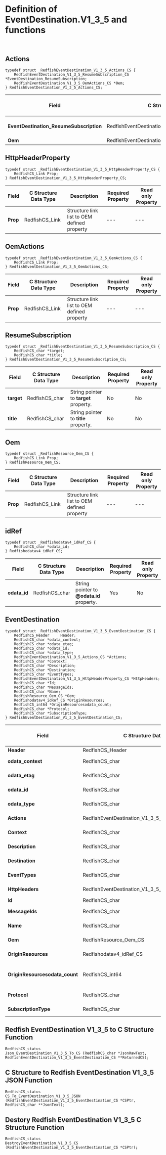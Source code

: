 # Definition of EventDestination.V1_3_5 and functions<br><br>

## Actions
    typedef struct _RedfishEventDestination_V1_3_5_Actions_CS {
        RedfishEventDestination_V1_3_5_ResumeSubscription_CS *EventDestination_ResumeSubscription;
        RedfishEventDestination_V1_3_5_OemActions_CS *Oem;
    } RedfishEventDestination_V1_3_5_Actions_CS;

|Field |C Structure Data Type|Description |Required Property|Read only Property
| ---  | --- | --- | --- | ---
|**EventDestination_ResumeSubscription**|RedfishEventDestination_V1_3_5_ResumeSubscription_CS| Structure points to **#EventDestination.ResumeSubscription** property.| No| No
|**Oem**|RedfishEventDestination_V1_3_5_OemActions_CS| Structure points to **Oem** property.| No| No


## HttpHeaderProperty
    typedef struct _RedfishEventDestination_V1_3_5_HttpHeaderProperty_CS {
        RedfishCS_Link Prop;
    } RedfishEventDestination_V1_3_5_HttpHeaderProperty_CS;

|Field |C Structure Data Type|Description |Required Property|Read only Property
| ---  | --- | --- | --- | ---
|**Prop**|RedfishCS_Link| Structure link list to OEM defined property| ---| ---


## OemActions
    typedef struct _RedfishEventDestination_V1_3_5_OemActions_CS {
        RedfishCS_Link Prop;
    } RedfishEventDestination_V1_3_5_OemActions_CS;

|Field |C Structure Data Type|Description |Required Property|Read only Property
| ---  | --- | --- | --- | ---
|**Prop**|RedfishCS_Link| Structure link list to OEM defined property| ---| ---


## ResumeSubscription
    typedef struct _RedfishEventDestination_V1_3_5_ResumeSubscription_CS {
        RedfishCS_char *target;
        RedfishCS_char *title;
    } RedfishEventDestination_V1_3_5_ResumeSubscription_CS;

|Field |C Structure Data Type|Description |Required Property|Read only Property
| ---  | --- | --- | --- | ---
|**target**|RedfishCS_char| String pointer to **target** property.| No| No
|**title**|RedfishCS_char| String pointer to **title** property.| No| No


## Oem
    typedef struct _RedfishResource_Oem_CS {
        RedfishCS_Link Prop;
    } RedfishResource_Oem_CS;

|Field |C Structure Data Type|Description |Required Property|Read only Property
| ---  | --- | --- | --- | ---
|**Prop**|RedfishCS_Link| Structure link list to OEM defined property| ---| ---


## idRef
    typedef struct _Redfishodatav4_idRef_CS {
        RedfishCS_char *odata_id;
    } Redfishodatav4_idRef_CS;

|Field |C Structure Data Type|Description |Required Property|Read only Property
| ---  | --- | --- | --- | ---
|**odata_id**|RedfishCS_char| String pointer to **@odata.id** property.| Yes| No


## EventDestination
    typedef struct _RedfishEventDestination_V1_3_5_EventDestination_CS {
        RedfishCS_Header     Header;
        RedfishCS_char *odata_context;
        RedfishCS_char *odata_etag;
        RedfishCS_char *odata_id;
        RedfishCS_char *odata_type;
        RedfishEventDestination_V1_3_5_Actions_CS *Actions;
        RedfishCS_char *Context;
        RedfishCS_char *Description;
        RedfishCS_char *Destination;
        RedfishCS_char *EventTypes;
        RedfishEventDestination_V1_3_5_HttpHeaderProperty_CS *HttpHeaders;
        RedfishCS_char *Id;
        RedfishCS_char *MessageIds;
        RedfishCS_char *Name;
        RedfishResource_Oem_CS *Oem;
        Redfishodatav4_idRef_CS *OriginResources;
        RedfishCS_int64 *OriginResourcesodata_count;
        RedfishCS_char *Protocol;
        RedfishCS_char *SubscriptionType;
    } RedfishEventDestination_V1_3_5_EventDestination_CS;

|Field |C Structure Data Type|Description |Required Property|Read only Property
| ---  | --- | --- | --- | ---
|**Header**|RedfishCS_Header|Redfish C structure header|---|---
|**odata_context**|RedfishCS_char| String pointer to **@odata.context** property.| No| No
|**odata_etag**|RedfishCS_char| String pointer to **@odata.etag** property.| No| No
|**odata_id**|RedfishCS_char| String pointer to **@odata.id** property.| Yes| No
|**odata_type**|RedfishCS_char| String pointer to **@odata.type** property.| Yes| No
|**Actions**|RedfishEventDestination_V1_3_5_Actions_CS| Structure points to **Actions** property.| No| No
|**Context**|RedfishCS_char| String pointer to **Context** property.| Yes| No
|**Description**|RedfishCS_char| String pointer to **Description** property.| No| Yes
|**Destination**|RedfishCS_char| String pointer to **Destination** property.| No| Yes
|**EventTypes**|RedfishCS_char| String pointer to **EventTypes** property.| No| Yes
|**HttpHeaders**|RedfishEventDestination_V1_3_5_HttpHeaderProperty_CS| Structure points to **HttpHeaders** property.| No| No
|**Id**|RedfishCS_char| String pointer to **Id** property.| Yes| Yes
|**MessageIds**|RedfishCS_char| String pointer to **MessageIds** property.| No| Yes
|**Name**|RedfishCS_char| String pointer to **Name** property.| Yes| Yes
|**Oem**|RedfishResource_Oem_CS| Structure points to **Oem** property.| No| No
|**OriginResources**|Redfishodatav4_idRef_CS| Structure points to **OriginResources** property.| No| Yes
|**OriginResourcesodata_count**|RedfishCS_int64| 64-bit long long interger pointer to **OriginResources@odata.count** property.| No| No
|**Protocol**|RedfishCS_char| String pointer to **Protocol** property.| No| Yes
|**SubscriptionType**|RedfishCS_char| String pointer to **SubscriptionType** property.| Yes| Yes
## Redfish EventDestination V1_3_5 to C Structure Function
    RedfishCS_status
    Json_EventDestination_V1_3_5_To_CS (RedfishCS_char *JsonRawText, RedfishEventDestination_V1_3_5_EventDestination_CS **ReturnedCS);

## C Structure to Redfish EventDestination V1_3_5 JSON Function
    RedfishCS_status
    CS_To_EventDestination_V1_3_5_JSON (RedfishEventDestination_V1_3_5_EventDestination_CS *CSPtr, RedfishCS_char **JsonText);

## Destory Redfish EventDestination V1_3_5 C Structure Function
    RedfishCS_status
    DestroyEventDestination_V1_3_5_CS (RedfishEventDestination_V1_3_5_EventDestination_CS *CSPtr);

